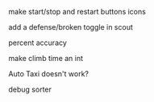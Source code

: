 make start/stop and restart buttons icons

add a defense/broken toggle in scout

percent accuracy

make climb time an int

Auto Taxi doesn't work?

debug sorter
